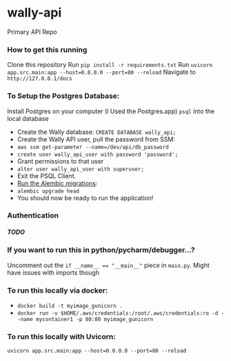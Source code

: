 # wally-api
Primary API Repo 


### How to get this running
Clone this repository
Run `pip install -r requirements.txt`
Run `uvicorn app.src.main:app --host=0.0.0.0 --port=80 --reload`
Navigate to `http://127.0.0.1/docs`


### To Setup the Postgres Database:
Install Postgres on your computer (I Used the Postgres.app)
`psql` into the local database
- Create the Wally database: `CREATE DATABASE wally_api;`
- Create the Wally API user, pull the password from SSM:
- `aws ssm get-parameter --name=/dev/api/db_password`
- `create user wally_api_user with password 'password';` 
- Grant permissions to that user
- `alter user wally_api_user with superuser;`
- Exit the PSQL Client. 
- [Run the Alembic migrations](https://alembic.sqlalchemy.org/en/latest/tutorial.html#running-our-first-migration):
- `alembic upgrade head`
- You should now be ready to run the application!


### Authentication
##### TODO


### If you want to run this in python/pycharm/debugger...?
Uncomment out the `if __name__ == "__main__"` piece in `main.py`.
Might have issues with imports though


### To run this locally via docker:
- `docker build -t myimage_gunicorn .`
- `docker run -v $HOME/.aws/credentials:/root/.aws/credentials:ro -d --name mycontainer1 -p 80:80 myimage_gunicorn`


### To run this locally with Uvicorn:
`uvicorn app.src.main:app --host=0.0.0.0 --port=80 --reload`



